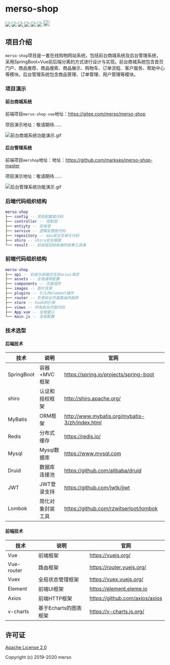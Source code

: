 # merso-shop


<p>
 <img src="https://badges.frapsoft.com/os/v1/open-source.png?v=103"></img>
    </a>
    <img src="https://img.shields.io/github/commit-activity/m/markses/Study-notes"></img>
    <a ref="hexo-theme" href="https://github.com/yscoder/hexo-theme-indigo">
        <img src="https://img.shields.io/badge/hexo%20theme-indigo-green"></img>
    </a>
     <img src="https://img.shields.io/github/repo-size/markses/merso-shop-master"></img>
    <img src="https://img.shields.io/badge/github-shop-orange"></img>
    <img src="https://badgen.net/badge/stars/%E2%98%85%E2%98%85%E2%98%85%E2%98%85%E2%98%86"></img>
    <a rel="license" href="http://creativecommons.org/licenses/by-nc-sa/4.0/">
        <img alt="知识共享许可协议" style="border-width:0" height="21" src="https://i.creativecommons.org/l/by-nc-sa/4.0/88x31.png"/>
    </a>
</p>


## 项目介绍

`merso-shop`项目是一套在线购物网站系统，包括前台商城系统及后台管理系统，采用SpringBoot+Vue前后端分离的方式进行设计与实现。前台商城系统包含首页门户、商品推荐、商品搜索、商品展示、购物车、订单流程、客户服务、帮助中心等模块。后台管理系统包含商品管理、订单管理、用户管理等模块。

### 项目演示

#### 前台商城系统

前端项目`merso-shop-vue`地址：https://gitee.com/merso/merso-shop

项目演示地址：敬请期待......

![前台商城系统功能演示.gif](/Study-notes/blob/master/img/%E5%95%86%E5%9F%8E%E7%B3%BB%E7%BB%9F2.gif)

#### 后台管理系统

前端项目`mershop`地址：地址：https://github.com/markses/merso-shop-master

项目演示地址：敬请期待......

![后台管理系统功能演示.gif](/document/resource/mall-app.gif)

### 后端代码组织结构

``` lua
merso-shop
├── config -- 项目配置类代码
├── controller -- 控制层
├── entiyty -- 实体层
├── service -- 逻辑处理层代码
├── repository -- dao层交互相关代码
├── shiro -- shiro安全框架
└── result -- 封装返回给前端的结果工具类
```

### 前端代码组织结构

``` lua
merso-shop
├── api -- 封装与前端交互的axios请求
├── assets -- 全局通用配置
├── components -- 页面组件
├── images -- 图片资源
├── plugins -- 引入的element插件
├── router -- 负责前台页面路由的跳转
├── store -- VueX的引用
├── views -- 所有前台页面代码
├── App.vue -- 全局窗口
└── main.js -- 全局配置

```

### 技术选型

#### 后端技术

| 技术                 | 说明                | 官网                                                 |
| -------------------- | ------------------- | ---------------------------------------------------- |
| SpringBoot           | 容器+MVC框架        | https://spring.io/projects/spring-boot               |
| shiro                 | 认证和授权框架      |http://shiro.apache.org/                             |
| MyBatis              | ORM框架             | http://www.mybatis.org/mybatis-3/zh/index.html       |
| Redis                | 分布式缓存          | https://redis.io/                                    |
| Mysql                | Mysql数据库         | https://www.mysql.com                                |
| Druid                | 数据库连接池        | https://github.com/alibaba/druid                     |
| JWT                  | JWT登录支持         | https://github.com/jwtk/jjwt                         |
| Lombok               | 简化对象封装工具    | https://github.com/rzwitserloot/lombok               |
               

#### 前端技术

| 技术       | 说明                  | 官网                                   |
| ---------- | --------------------- | -------------------------------------- |
| Vue        | 前端框架              | https://vuejs.org/                     |
| Vue-router | 路由框架              | https://router.vuejs.org/              |
| Vuex       | 全局状态管理框架      | https://vuex.vuejs.org/                |
| Element    | 前端UI框架            | https://element.eleme.io               |
| Axios      | 前端HTTP框架          | https://github.com/axios/axios         |
| v-charts   | 基于Echarts的图表框架 | https://v-charts.js.org/               |


## 许可证

[Apache License 2.0](https://github.com/macrozheng/mall/blob/master/LICENSE)

Copyright (c) 2019-2020 merso
